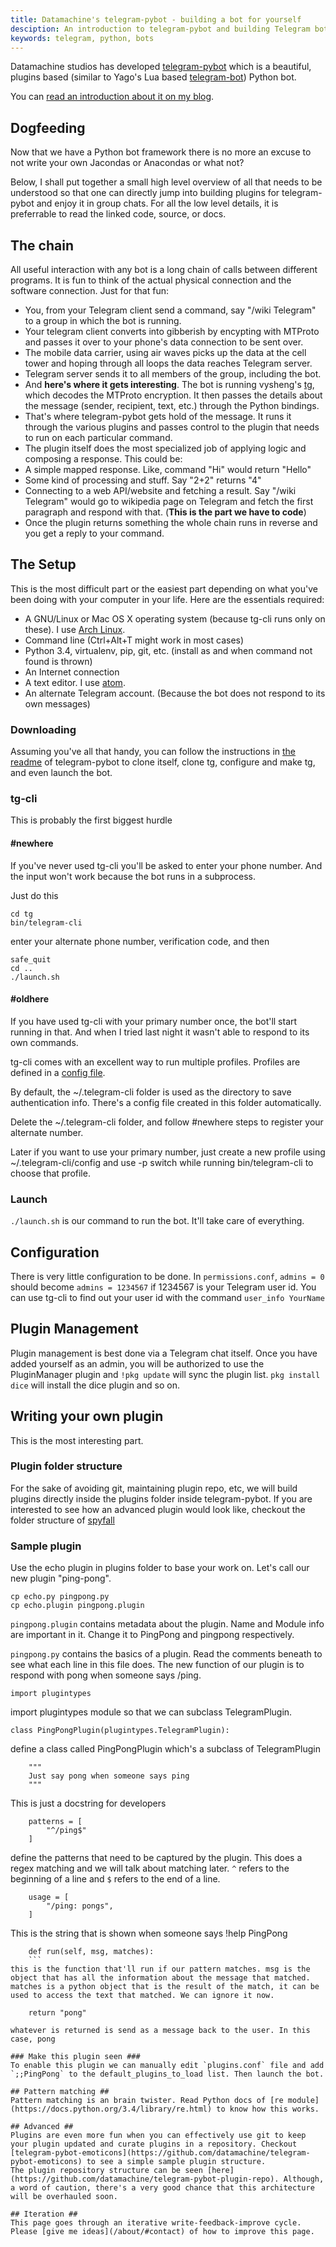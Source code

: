 ```yaml
---
title: Datamachine's telegram-pybot - building a bot for yourself
desciption: An introduction to telegram-pybot and building Telegram bots for oneself
keywords: telegram, python, bots
---
```

Datamachine studios has developed [telegram-pybot](https://github.com/datamachine/telegram-pybot) which is a beautiful, plugins based (similar to Yago's Lua based [telegram-bot](https://github.com/yagop/telegram-bot)) Python bot.

You can [read an introduction about it on my blog](http://asdofindia.blogspot.com/2015/05/early-preview-telegram-pybot-telegram.html).

## Dogfeeding ##
Now that we have a Python bot framework there is no more an excuse to not write your own Jacondas or Anacondas or what not?

Below, I shall put together a small high level overview of all that needs to be understood so that one can directly jump into building plugins for telegram-pybot and enjoy it in group chats. For all the low level details, it is preferrable to read the linked code, source, or docs.

## The chain ##
All useful interaction with any bot is a long chain of calls between different programs. It is fun to think of the actual physical connection and the software connection. Just for that fun:

* You, from your Telegram client send a command, say "/wiki Telegram" to a group in which the bot is running.
* Your telegram client converts into gibberish by encypting with MTProto and passes it over to your phone's data connection to be sent over.
* The mobile data carrier, using air waves picks up the data at the cell tower and hoping through all loops the data reaches Telegram server.
* Telegram server sends it to all members of the group, including the bot.
* And **here's where it gets interesting**. The bot is running vysheng's [tg](https://github.com/vysheng/tg), which decodes the MTProto encryption. It then passes the details about the message (sender, recipient, text, etc.) through the Python bindings.
* That's where telegram-pybot gets hold of the message. It runs it through the various plugins and passes control to the plugin that needs to run on each particular command.
* The plugin itself does the most specialized job of applying logic and composing a response. This could be:
 * A simple mapped response. Like, command "Hi" would return "Hello"
 * Some kind of processing and stuff. Say "2+2" returns "4"
 * Connecting to a web API/website and fetching a result. Say "/wiki Telegram" would go to wikipedia page on Telegram and fetch the first paragraph and respond with that. (**This is the part we have to code**)
* Once the plugin returns something the whole chain runs in reverse and you get a reply to your command.

## The Setup ##
This is the most difficult part or the easiest part depending on what you've been doing with your computer in your life. Here are the essentials required:
* A GNU/Linux or Mac OS X operating system (because tg-cli runs only on these). I use [Arch Linux](/archlinux/).
* Command line (Ctrl+Alt+T might work in most cases)
* Python 3.4, virtualenv, pip, git, etc. (install as and when command not found is thrown)
* An Internet connection
* A text editor. I use [atom](/atom-editor/).
* An alternate Telegram account. (Because the bot does not respond to its own messages)

### Downloading ###
Assuming you've all that handy, you can follow the instructions in [the readme](https://github.com/datamachine/telegram-pybot#telegram-pybot) of telegram-pybot to clone itself, clone tg, configure and make tg, and even launch the bot.

### tg-cli ###
This is probably the first biggest hurdle

#### #newhere ####

If you've never used tg-cli you'll be asked to enter your phone number. And the input won't work because the bot runs in a subprocess.

Just do this
```
cd tg
bin/telegram-cli
```
enter your alternate phone number, verification code, and then
```
safe_quit
cd ..
./launch.sh
```

#### #oldhere ####

If you have used tg-cli with your primary number once, the bot'll start running in that. And when I tried last night it wasn't able to respond to its own commands.

tg-cli comes with an excellent way to run multiple profiles. Profiles are defined in a [config file](https://github.com/vysheng/tg/blob/master/config.sample).

By default, the ~/.telegram-cli folder is used as the directory to save authentication info. There's a config file created in this folder automatically.  

Delete the ~/.telegram-cli folder, and follow #newhere steps to register your alternate number.

Later if you want to use your primary number, just create a new profile using ~/.telegram-cli/config and use -p switch while running bin/telegram-cli to choose that profile.

### Launch ###
`./launch.sh` is our command to run the bot. It'll take care of everything.

## Configuration ##
There is very little configuration to be done. In `permissions.conf`, `admins = 0` should become `admins = 1234567` if 1234567 is your Telegram user id. You can use tg-cli to find out your user id with the command `user_info YourName`

## Plugin Management ##
Plugin management is best done via a Telegram chat itself. Once you have added yourself as an admin, you will be authorized to use the PluginManager plugin and `!pkg update` will sync the plugin list. `pkg install dice` will install the dice plugin and so on.

## Writing your own plugin ##
This is the most interesting part.

### Plugin folder structure ###
For the sake of avoiding git, maintaining plugin repo, etc, we will build plugins directly inside the plugins folder inside telegram-pybot. If you are interested to see how an advanced plugin would look like, checkout the folder structure of [spyfall](https://github.com/datamachine/telegram-pybot-spyfall/)

### Sample plugin ###
Use the echo plugin in plugins folder to base your work on. Let's call our new plugin "ping-pong".
```
cp echo.py pingpong.py
cp echo.plugin pingpong.plugin
```
`pingpong.plugin` contains metadata about the plugin. Name and Module info are important in it. Change it to PingPong and pingpong respectively.

`pingpong.py` contains the basics of a plugin. Read the comments beneath to see what each line in this file does. The new function of our plugin is to respond with pong when someone says /ping.

```
import plugintypes
```
import plugintypes module so that we can subclass TelegramPlugin.
```
class PingPongPlugin(plugintypes.TelegramPlugin):
```
define a class called PingPongPlugin which's a subclass of TelegramPlugin
```
    """
    Just say pong when someone says ping
    """
```
This is just a docstring for developers
```
    patterns = [
        "^/ping$"
    ]
```
define the patterns that need to be captured by the plugin. This does a regex matching and we will talk about matching later. `^` refers to the beginning of a line and `$` refers to the end of a line.

```
    usage = [
        "/ping: pongs",
    ]
```
This is the string that is shown when someone says !help PingPong
```
    def run(self, msg, matches):
    ```
this is the function that'll run if our pattern matches. msg is the object that has all the information about the message that matched. matches is a python object that is the result of the match, it can be used to access the text that matched. We can ignore it now.

```
        return "pong"
```
whatever is returned is send as a message back to the user. In this case, pong

### Make this plugin seen ###
To enable this plugin we can manually edit `plugins.conf` file and add `;;PingPong` to the default_plugins_to_load list. Then launch the bot.

## Pattern matching ##
Pattern matching is an brain twister. Read Python docs of [re module](https://docs.python.org/3.4/library/re.html) to know how this works.

## Advanced ##
Plugins are even more fun when you can effectively use git to keep your plugin updated and curate plugins in a repository. Checkout [telegram-pybot-emoticons](https://github.com/datamachine/telegram-pybot-emoticons) to see a simple sample plugin structure.
The plugin repository structure can be seen [here](https://github.com/datamachine/telegram-pybot-plugin-repo). Although, a word of caution, there's a very good chance that this architecture will be overhauled soon.

## Iteration ##
This page goes through an iterative write-feedback-improve cycle. Please [give me ideas](/about/#contact) of how to improve this page. 
